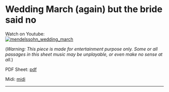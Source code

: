 # **Wedding March (again) but the bride said no**       
              
Watch on Youtube:           
[![mendelssohn_wedding_march](http://img.youtube.com/vi/GpAU2KYk-hc/0.jpg)](http://www.youtube.com/watch?v=GpAU2KYk-hc)       
              
(*Warning: This piece is made for entertainment purpose only. Some or all passages in this sheet music may be unplayable, or even make no sense at all.*) 
              
PDF Sheet: [pdf](pdf/mendelssohn_wedding_march.pdf)     
              
Midi: [midi](midi/mendelssohn_wedding_march.mid)        
              
-----         
